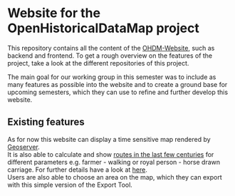 # Website for the OpenHistoricalDataMap project 
This repository contains all the content of the [OHDM-Website](http://141.45.146.200:8888/ohdm/), such as backend and frontend. To get a rough overview on the features of the project, take a look at the different repositories of this project. 

The main goal for our working group in this semester was to include as many features as possible into the website and to create a ground base for upcoming semesters, which they can use to refine and further develop this website. 

## Existing features
As for now this website can display a time sensitive map rendered by [Geoserver](https://github.com/robertd99/GeoserverOHDM/wiki).<br>
It is also able to calculate and show [routes in the last few centuries](https://github.com/OpenHistoricalDataMap/OHDM_Traveler/wiki) for different parameters e.g. farmer - walking or royal person - horse drawn carriage. 
For further details have a look at [here](https://github.com/OpenHistoricalDataMap/OHDM_Traveler/wiki). <br>
Users are also able to choose an area on the map, which they can export with this simple version of the Export Tool. 
